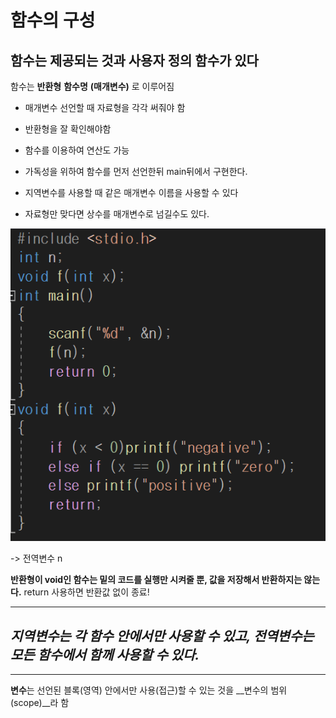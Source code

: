 # 함수의 구성

## 함수는 제공되는 것과 사용자 정의 함수가 있다

함수는 __반환형__ __함수명__ __(매개변수)__ 로 이루어짐

+ 매개변수 선언할 때 자료형을 각각 써줘야 함
+ 반환형을 잘 확인해야함
+ 함수를 이용하여 연산도 가능

+ 가독성을 위하여 함수를 먼저 선언한뒤 main뒤에서 구현한다.
+ 지역변수를 사용할 때 같은 매개변수 이름을 사용할 수 있다
+ 자료형만 맞다면 상수를 매개변수로 넘길수도 있다.

![image info](함수.PNG)

-> 전역변수 n

__반환형이 void인 함수는 밑의 코드를 실행만 시켜줄 뿐, 값을 저장해서 반환하지는 않는다.__ return 사용하면 반환값 없이 종료!



________________

## _지역변수는 각 함수 안에서만 사용할 수 있고, 전역변수는 모든 함수에서 함께 사용할 수 있다._

-----

**변수**는 선언된 블록(영역) 안에서만 사용(접근)할 수 있는 것을 __변수의 범위(scope)__라 함



